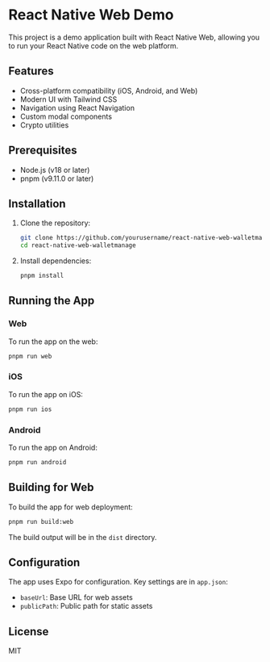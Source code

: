 # React Native Web Demo

This project is a demo application built with React Native Web, allowing you to run your React Native code on the web platform.

## Features

- Cross-platform compatibility (iOS, Android, and Web)
- Modern UI with Tailwind CSS
- Navigation using React Navigation
- Custom modal components
- Crypto utilities

## Prerequisites

- Node.js (v18 or later)
- pnpm (v9.11.0 or later)

## Installation

1. Clone the repository:
   ```bash
   git clone https://github.com/yourusername/react-native-web-walletmanage.git
   cd react-native-web-walletmanage
   ```

2. Install dependencies:
   ```bash
   pnpm install
   ```

## Running the App

### Web

To run the app on the web:

```bash
pnpm run web
```

### iOS

To run the app on iOS:

```bash
pnpm run ios
```

### Android

To run the app on Android:

```bash
pnpm run android
```

## Building for Web

To build the app for web deployment:

```bash
pnpm run build:web
```

The build output will be in the `dist` directory.

## Configuration

The app uses Expo for configuration. Key settings are in `app.json`:

- `baseUrl`: Base URL for web assets
- `publicPath`: Public path for static assets

## License

MIT 